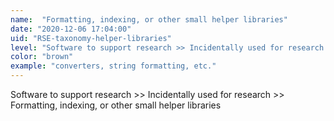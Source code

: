 ```yaml
---
name:  "Formatting, indexing, or other small helper libraries"
date: "2020-12-06 17:04:00"
uid: "RSE-taxonomy-helper-libraries"
level: "Software to support research >> Incidentally used for research >> Formatting, indexing, or other small helper libraries"
color: "brown"
example: "converters, string formatting, etc." 
---
```


Software to support research >> Incidentally used for research >> Formatting, indexing, or other small helper libraries